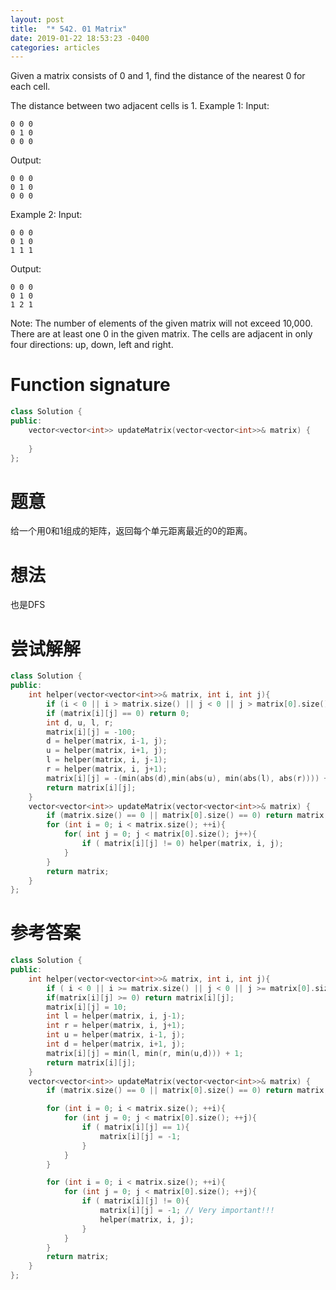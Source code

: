 ```yaml
---
layout: post
title:  "* 542. 01 Matrix"
date: 2019-01-22 18:53:23 -0400
categories: articles
---
```

Given a matrix consists of 0 and 1, find the distance of the nearest 0 for each cell.

The distance between two adjacent cells is 1.
Example 1: 
Input:
```
0 0 0
0 1 0
0 0 0
```
Output:
```
0 0 0
0 1 0
0 0 0
```
Example 2: 
Input:
```
0 0 0
0 1 0
1 1 1
```
Output:
```
0 0 0
0 1 0
1 2 1
```
Note:
The number of elements of the given matrix will not exceed 10,000.
There are at least one 0 in the given matrix.
The cells are adjacent in only four directions: up, down, left and right.
# Function signature
```c++
class Solution {
public:
    vector<vector<int>> updateMatrix(vector<vector<int>>& matrix) {
        
    }
};
```
# 题意
给一个用0和1组成的矩阵，返回每个单元距离最近的0的距离。
# 想法
也是DFS
# 尝试解解
```c++
class Solution {
public:
	int helper(vector<vector<int>>& matrix, int i, int j){
		if (i < 0 || i > matrix.size() || j < 0 || j > matrix[0].size() || matrix[i][j] < 0) return 100;
		if (matrix[i][j] == 0) return 0;
		int d, u, l, r;
		matrix[i][j] = -100;
		d = helper(matrix, i-1, j);
		u = helper(matrix, i+1, j);
		l = helper(matrix, i, j-1);
		r = helper(matrix, i, j+1);
		matrix[i][j] = -(min(abs(d),min(abs(u), min(abs(l), abs(r)))) + 1);
        return matrix[i][j];
	}
    vector<vector<int>> updateMatrix(vector<vector<int>>& matrix) {
    	if (matrix.size() == 0 || matrix[0].size() == 0) return matrix;
    	for (int i = 0; i < matrix.size(); ++i){
    		for( int j = 0; j < matrix[0].size(); j++){
    			if ( matrix[i][j] != 0) helper(matrix, i, j);
    		}
    	}
    	return matrix;
    }
};
```
# 参考答案
```c++
class Solution {
public:
	int helper(vector<vector<int>>& matrix, int i, int j){
		if ( i < 0 || i >= matrix.size() || j < 0 || j >= matrix[0].size()) return 10;
        if(matrix[i][j] >= 0) return matrix[i][j];
        matrix[i][j] = 10;
		int l = helper(matrix, i, j-1);
		int r = helper(matrix, i, j+1);
		int u = helper(matrix, i-1, j);
		int d = helper(matrix, i+1, j);
		matrix[i][j] = min(l, min(r, min(u,d))) + 1;
		return matrix[i][j]; 
	}
    vector<vector<int>> updateMatrix(vector<vector<int>>& matrix) {
        if (matrix.size() == 0 || matrix[0].size() == 0) return matrix;

		for (int i = 0; i < matrix.size(); ++i){
			for (int j = 0; j < matrix[0].size(); ++j){
				if ( matrix[i][j] == 1){
					matrix[i][j] = -1;
				}
			}
		}

		for (int i = 0; i < matrix.size(); ++i){
			for (int j = 0; j < matrix[0].size(); ++j){
				if ( matrix[i][j] != 0){                     
					matrix[i][j] = -1; // Very important!!!
					helper(matrix, i, j);
				}
			}
		}
		return matrix;
    }
};
```